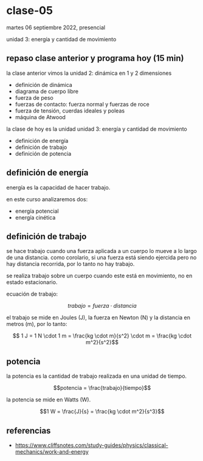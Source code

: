 # clase-05

martes 06 septiembre 2022, presencial

unidad 3: energía y cantidad de movimiento

## repaso clase anterior y programa hoy (15 min)

la clase anterior vimos la unidad 2: dinámica en 1 y 2 dimensiones

- definición de dinámica
- diagrama de cuerpo libre
- fuerza de peso
- fuerzas de contacto: fuerza normal y fuerzas de roce
- fuerza de tensión, cuerdas ideales y poleas
- máquina de Atwood

la clase de hoy es la unidad unidad 3: energía y cantidad de movimiento

- definición de energía
- definición de trabajo
- definición de potencia

## definición de energía

energía es la capacidad de hacer trabajo.

en este curso analizaremos dos:

- energía potencial
- energía cinética

## definición de trabajo

se hace trabajo cuando una fuerza aplicada a un cuerpo lo mueve a lo largo de una distancia. como corolario, si una fuerza está siendo ejercida pero no hay distancia recorrida, por lo tanto no hay trabajo.

se realiza trabajo sobre un cuerpo cuando este está en movimiento, no en estado estacionario.

ecuación de trabajo:

$$trabajo = fuerza \cdot distancia$$

el trabajo se mide en Joules (J), la fuerza en Newton (N) y la distancia en metros (m), por lo tanto:

$$ 1 J = 1 N \cdot 1 m = \frac{kg \cdot m}{s^2} \cdot m = \frac{kg \cdot m^2}{s^2}$$

## potencia

la potencia es la cantidad de trabajo realizada en una unidad de tiempo.

$$potencia = \frac{trabajo}{tiempo}$$

la potencia se mide en Watts (W).

$$1 W = \frac{J}{s} = \frac{kg \cdot m^2}{s^3}$$

## referencias

- https://www.cliffsnotes.com/study-guides/physics/classical-mechanics/work-and-energy
